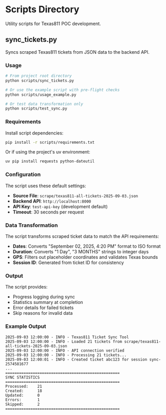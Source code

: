# Scripts Directory

Utility scripts for Texas811 POC development.

## sync_tickets.py

Syncs scraped Texas811 tickets from JSON data to the backend API.

### Usage

```bash
# From project root directory
python scripts/sync_tickets.py

# Or use the example script with pre-flight checks
python scripts/usage_example.py

# Or test data transformation only
python scripts/test_sync.py
```

### Requirements

Install script dependencies:

```bash
pip install -r scripts/requirements.txt
```

Or if using the project's uv environment:

```bash
uv pip install requests python-dateutil
```

### Configuration

The script uses these default settings:

- **Source File**: `scrape/texas811-all-tickets-2025-09-03.json`
- **Backend API**: `http://localhost:8000`
- **API Key**: `test-api-key` (development default)
- **Timeout**: 30 seconds per request

### Data Transformation

The script transforms scraped ticket data to match the API requirements:

- **Dates**: Converts "September 02, 2025, 4:20 PM" format to ISO format
- **Duration**: Converts "1 Day", "3 MONTHS" strings to integer days
- **GPS**: Filters out placeholder coordinates and validates Texas bounds
- **Session ID**: Generated from ticket ID for consistency

### Output

The script provides:

- Progress logging during sync
- Statistics summary at completion
- Error details for failed tickets
- Skip reasons for invalid data

### Example Output

```
2025-09-03 12:00:00 - INFO - Texas811 Ticket Sync Tool
2025-09-03 12:00:00 - INFO - Loaded 21 tickets from scrape/texas811-all-tickets-2025-09-03.json
2025-09-03 12:00:00 - INFO - API connection verified
2025-09-03 12:00:00 - INFO - Processing 21 tickets...
2025-09-03 12:00:01 - INFO - Created ticket abc123 for session sync-2574581677
...
==================================================
SYNC STATISTICS
==================================================
Processed:    21
Created:      18
Updated:      0
Errors:       1
Skipped:      2
==================================================
```
